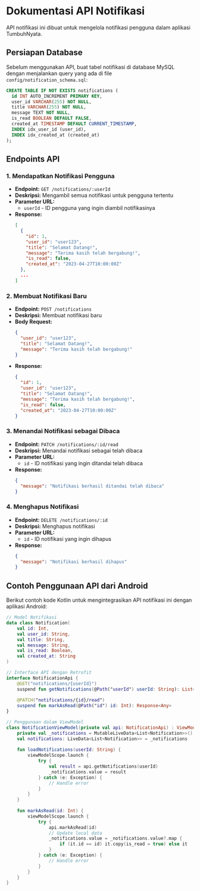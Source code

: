 # Dokumentasi API Notifikasi

API notifikasi ini dibuat untuk mengelola notifikasi pengguna dalam aplikasi TumbuhNyata.

## Persiapan Database

Sebelum menggunakan API, buat tabel notifikasi di database MySQL dengan menjalankan query yang ada di file `config/notification_schema.sql`:

```sql
CREATE TABLE IF NOT EXISTS notifications (
  id INT AUTO_INCREMENT PRIMARY KEY,
  user_id VARCHAR(255) NOT NULL,
  title VARCHAR(255) NOT NULL,
  message TEXT NOT NULL,
  is_read BOOLEAN DEFAULT FALSE,
  created_at TIMESTAMP DEFAULT CURRENT_TIMESTAMP,
  INDEX idx_user_id (user_id),
  INDEX idx_created_at (created_at)
);
```

## Endpoints API

### 1. Mendapatkan Notifikasi Pengguna

- **Endpoint:** `GET /notifications/:userId`
- **Deskripsi:** Mengambil semua notifikasi untuk pengguna tertentu
- **Parameter URL:** 
  - `userId` - ID pengguna yang ingin diambil notifikasinya
- **Response:** 
  ```json
  [
    {
      "id": 1,
      "user_id": "user123",
      "title": "Selamat Datang!",
      "message": "Terima kasih telah bergabung!",
      "is_read": false,
      "created_at": "2023-04-27T10:00:00Z"
    },
    ...
  ]
  ```

### 2. Membuat Notifikasi Baru

- **Endpoint:** `POST /notifications`
- **Deskripsi:** Membuat notifikasi baru
- **Body Request:**
  ```json
  {
    "user_id": "user123",
    "title": "Selamat Datang!",
    "message": "Terima kasih telah bergabung!"
  }
  ```
- **Response:** 
  ```json
  {
    "id": 1,
    "user_id": "user123",
    "title": "Selamat Datang!",
    "message": "Terima kasih telah bergabung!",
    "is_read": false,
    "created_at": "2023-04-27T10:00:00Z"
  }
  ```

### 3. Menandai Notifikasi sebagai Dibaca

- **Endpoint:** `PATCH /notifications/:id/read`
- **Deskripsi:** Menandai notifikasi sebagai telah dibaca
- **Parameter URL:** 
  - `id` - ID notifikasi yang ingin ditandai telah dibaca
- **Response:** 
  ```json
  {
    "message": "Notifikasi berhasil ditandai telah dibaca"
  }
  ```

### 4. Menghapus Notifikasi

- **Endpoint:** `DELETE /notifications/:id`
- **Deskripsi:** Menghapus notifikasi
- **Parameter URL:** 
  - `id` - ID notifikasi yang ingin dihapus
- **Response:** 
  ```json
  {
    "message": "Notifikasi berhasil dihapus"
  }
  ```

## Contoh Penggunaan API dari Android

Berikut contoh kode Kotlin untuk mengintegrasikan API notifikasi ini dengan aplikasi Android:

```kotlin
// Model Notifikasi
data class Notification(
    val id: Int,
    val user_id: String,
    val title: String,
    val message: String,
    val is_read: Boolean,
    val created_at: String
)

// Interface API dengan Retrofit
interface NotificationApi {
    @GET("notifications/{userId}")
    suspend fun getNotifications(@Path("userId") userId: String): List<Notification>
    
    @PATCH("notifications/{id}/read")
    suspend fun markAsRead(@Path("id") id: Int): Response<Any>
}

// Penggunaan dalam ViewModel
class NotificationViewModel(private val api: NotificationApi) : ViewModel() {
    private val _notifications = MutableLiveData<List<Notification>>()
    val notifications: LiveData<List<Notification>> = _notifications
    
    fun loadNotifications(userId: String) {
        viewModelScope.launch {
            try {
                val result = api.getNotifications(userId)
                _notifications.value = result
            } catch (e: Exception) {
                // Handle error
            }
        }
    }
    
    fun markAsRead(id: Int) {
        viewModelScope.launch {
            try {
                api.markAsRead(id)
                // Update local data
                _notifications.value = _notifications.value?.map {
                    if (it.id == id) it.copy(is_read = true) else it
                }
            } catch (e: Exception) {
                // Handle error
            }
        }
    }
}
``` 